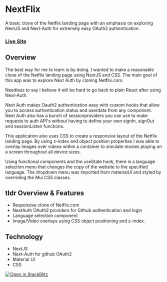 # NextFlix

A basic clone of the Netflix landing page with an emphasis on exploring NextJS and Next-Auth for extremely easy OAuth2 authentication.

### **[Live Site](https://trusting-brahmagupta-a5fc11.netlify.app/)**

## Overview

The best way for me to learn is by doing. I wanted to make a reasonable clone of the Netflix landing page using NextJS and CSS. The main goal of this app was to explore Next Auth by cloning Netflix.com.

Needless to say I believe it will be hard to go back to plain React after using Next-Auth. 

Next Auth makes Oauth2 authentication easy with custom hooks that allow you to access authentication status and userdata from any component. Next Auth also has a bunch of sessionproviders you can use to make requests to auth API's without having to define your own signIn, signOut and sessionListen functions.

This application also uses CSS to create a responsive layout of the Netflix landing page. By using z-index and object position properties I was able to overlay images over videos within a container to simulate movies playing on a screen throughout all device sizes. 

Using functional components and the useState hook, there is a language selection menu that changes the copy of the website to the specified language. The dropdown menu was imported from materialUI and styled by overriding the Mui CSS classes.

## tldr Overview & Features
- Responsive clone of Netflix.com
- NextAuth OAuth2 providers for Github authentication and login
- Language selection component
- Image/Video overlays using CSS object positioning and z-index.

## Technology
- NextJS
- Next-Auth for github OAuth2
- Material UI 
- CSS



[![Open in StackBlitz](https://developer.stackblitz.com/img/open_in_stackblitz.svg)](https://stackblitz.com/github/vercel/next.js/tree/canary/examples/with-tailwindcss)
